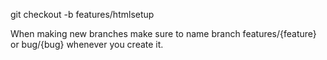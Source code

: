 git checkout -b features/htmlsetup

When making new branches make sure to name branch features/{feature} or bug/{bug} whenever you create it.
